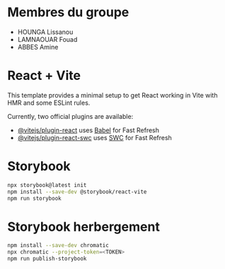 # Membres du groupe
- HOUNGA Lissanou
- LAMNAOUAR Fouad
- ABBES Amine

# React + Vite

This template provides a minimal setup to get React working in Vite with HMR and some ESLint rules.

Currently, two official plugins are available:

- [@vitejs/plugin-react](https://github.com/vitejs/vite-plugin-react/blob/main/packages/plugin-react/README.md) uses [Babel](https://babeljs.io/) for Fast Refresh
- [@vitejs/plugin-react-swc](https://github.com/vitejs/vite-plugin-react-swc) uses [SWC](https://swc.rs/) for Fast Refresh


# Storybook
```bash
npx storybook@latest init
npm install --save-dev @storybook/react-vite
npm run storybook
```

# Storybook herbergement
```bash
npm install --save-dev chromatic
npx chromatic --project-token=<TOKEN>
npm run publish-storybook
```
